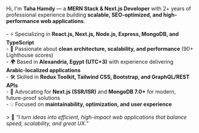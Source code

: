 Hi, I'm **Taha Hamdy** — a **MERN Stack & Next.js Developer** with 2+ years of professional experience building **scalable, SEO-optimized, and high-performance web applications**. <br><br>- ⚡ Specializing in **React.js, Next.js, Node.js, Express, MongoDB, and TypeScript** <br>- 🎯 Passionate about **clean architecture, scalability, and performance** (90+ Lighthouse scores) <br>- 🌍 Based in **Alexandria, Egypt (UTC+3)** with experience delivering **Arabic-localized applications** <br>- 🛠️ Skilled in **Redux Toolkit, Tailwind CSS, Bootstrap, and GraphQL/REST APIs** <br>- 🚀 Advocating for **Next.js (SSR/ISR)** and **MongoDB 7.0+** for modern, future-proof solutions <br>- 💡 Focused on **maintainability, optimization, and user experience** <br><br>> 📌 _“I turn ideas into efficient, high-impact web applications that balance speed, scalability, and great UX.”_<br>
